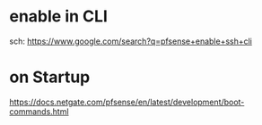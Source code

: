 # enable in CLI
sch: https://www.google.com/search?q=pfsense+enable+ssh+cli

# on Startup
https://docs.netgate.com/pfsense/en/latest/development/boot-commands.html